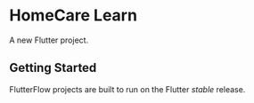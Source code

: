 # HomeCare Learn

A new Flutter project.

## Getting Started

FlutterFlow projects are built to run on the Flutter _stable_ release.
